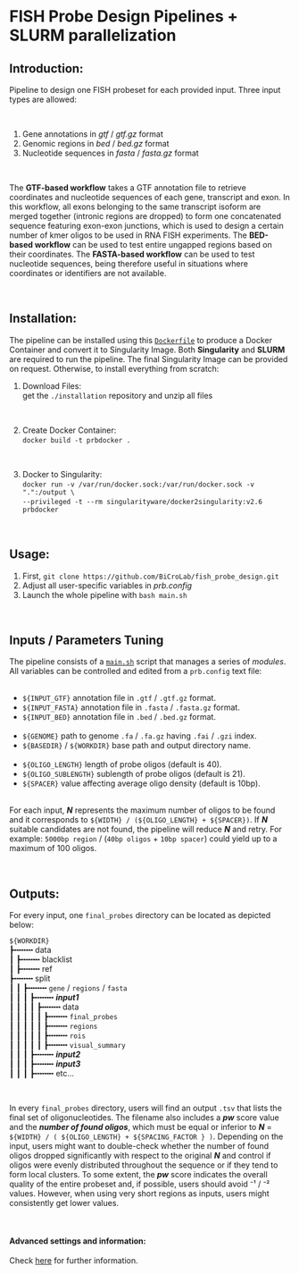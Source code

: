 # FISH Probe Design Pipelines + SLURM parallelization

## Introduction:

Pipeline to design one FISH probeset for each provided input. Three input types are allowed:

<br>

1. Gene annotations in *gtf* / *gtf.gz* format
2. Genomic regions in *bed* / *bed.gz* format
3. Nucleotide sequences in *fasta* / *fasta.gz* format

<br>

The **GTF-based workflow** takes a GTF annotation file to retrieve coordinates and nucleotide sequences of each gene, transcript and exon. In this workflow, all exons belonging to the same transcript isoform are merged together (intronic regions are dropped) to form one concatenated sequence featuring exon-exon junctions, which is used to design a certain number of kmer oligos to be used in RNA FISH experiments. The **BED-based workflow** can be used to test entire ungapped regions based on their coordinates. The **FASTA-based workflow** can be used to test nucleotide sequences, being therefore useful in situations where coordinates or identifiers are not available.

<br>

## Installation:

The pipeline can be installed using this [`Dockerfile`](./installation/Dockerfile) to produce a Docker Container and convert it to Singularity Image. Both **Singularity** and **SLURM** are required to run the pipeline. The final Singularity Image can be provided on request. Otherwise, to install everything from scratch:


1. Download Files: <br> get the `./installation` repository and unzip all files
  <br>

2. Create Docker Container: <br> `docker build -t prbdocker .`
  <br>
  
3. Docker to Singularity: <br>
`docker run -v /var/run/docker.sock:/var/run/docker.sock -v ".":/output \` <br>
`--privileged -t --rm singularityware/docker2singularity:v2.6 prbdocker`
  <br>
  

## Usage:

1. First, `git clone https://github.com/BiCroLab/fish_probe_design.git`
2. Adjust all user-specific variables in _prb.config_
3. Launch the whole pipeline with ```bash main.sh```<br>

<br>


## Inputs / Parameters Tuning

The pipeline consists of a [`main.sh`](./prb_pipeline/main.sh) script that manages a series of *modules*.<br>
All variables can be controlled and edited from a `prb.config` text file: <br><br>

- `${INPUT_GTF}` annotation file in `.gtf` / `.gtf.gz` format.
- `${INPUT_FASTA}` annotation file in `.fasta` / `.fasta.gz` format.
- `${INPUT_BED}` annotation file in `.bed` / `.bed.gz` format.
  <br><br>
- `${GENOME}` path to genome `.fa` / `.fa.gz` having `.fai` / `.gzi` index.
- `${BASEDIR}` / `${WORKDIR}` base path and output directory name.
  <br><br>
- `${OLIGO_LENGTH}` length of probe oligos (default is 40).
- `${OLIGO_SUBLENGTH}` sublength of probe oligos (default is 21).
- `${SPACER}` value affecting average oligo density (default is 10bp). <br><br>

For each input, ***N*** represents the maximum number of oligos to be found and it corresponds to `${WIDTH} / (${OLIGO_LENGTH} + ${SPACER})`. If ***N*** suitable candidates are not found, the pipeline will reduce ***N*** and retry. For example: `5000bp region` / (`40bp oligos` + `10bp spacer`) could yield up to a maximum of 100 oligos.

<br>

## Outputs:

For every input, one `final_probes` directory can be located as depicted below:

`${WORKDIR}`    
┣╍╍╍╍  data       
┃   ┣╍╍╍╍ blacklist       
┃   ┣╍╍╍╍ ref   
┣╍╍╍╍ split       
┃   ┃   ┣╍╍╍╍ `gene` / `regions` / `fasta`         
┃   ┃   ┃   ┣╍╍╍╍ ***input1***         
┃   ┃   ┃   ┃   ┣╍╍╍╍ data         
┃   ┃   ┃   ┃   ┃   ┣╍╍╍╍ `final_probes`         
┃   ┃   ┃   ┃   ┃   ┣╍╍╍╍ `regions`         
┃   ┃   ┃   ┃   ┃   ┣╍╍╍╍ `rois`     
┃   ┃   ┃   ┃   ┃   ┣╍╍╍╍ `visual_summary`    
┃   ┃   ┃   ┣╍╍╍╍ ***input2***         
┃   ┃   ┃   ┣╍╍╍╍ ***input3***          
┃   ┃   ┃   ┣╍╍╍╍ etc...     

<br> 

In every `final_probes` directory, users will find an output `.tsv` that lists the final set of oligonucleotides. The filename also includes a ***pw*** score value and the ***number of found oligos***, which must be equal or inferior to ***N*** = `${WIDTH} / ( ${OLIGO_LENGTH} + ${SPACING_FACTOR } )`. Depending on the input, users might want to double-check whether the number of found oligos dropped significantly with respect to the original ***N*** and control if oligos were evenly distributed throughout the sequence or if they tend to form local clusters. To some extent, the ***pw*** score indicates the overall quality of the entire probeset and, if possible, users should avoid ⁻¹ / ⁻² values. However, when using very short regions as inputs, users might consistently get lower values.

<br>


#### Advanced settings and information: 

Check [here](./prb_pipeline/docs/extra_slurm_settings.md) for further information. 

<br><br>


## 
